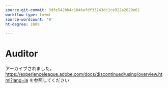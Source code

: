 ```yaml
---
source-git-commit: 3dfe542bb4c1046efdf33243dc1ce922a2629e61
workflow-type: tm+mt
source-wordcount: '9'
ht-degree: 100%

---
```

# Auditor

アーカイブされました。https://experienceleague.adobe.com/docs/discontinued/using/overview.html?lang=ja を参照してください